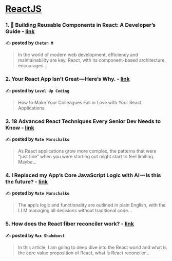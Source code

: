 
<h1><a href=https://medium.com/tag/reactjs/recommended target="_blank" rel="noopener noreferrer">ReactJS</a></h1>
<h3>1. 🚀 Building Reusable Components in React: A Developer’s Guide - <a href="https://medium.com/@ChetanFaris/building-reusable-components-in-react-a-developers-guide-750f7e9627d4" target="_blank" rel="noopener noreferrer">link</a></h3>

✍️ **posted by `Chetan M`**

<blockquote>In the world of modern web development, efficiency and maintainability are key. React, with its component-based architecture, encourages…</blockquote>

<h3>2. Your React App Isn’t Great — Here’s Why. - <a href="https://medium.com/gitconnected/your-react-app-isnt-great-here-s-why-5eb61b3f110b" target="_blank" rel="noopener noreferrer">link</a></h3>

✍️ **posted by `Level Up Coding`**

<blockquote>How to Make Your Colleagues Fall in Love with Your React Applications.</blockquote>

<h3>3. 18 Advanced React Techniques Every Senior Dev Needs to Know - <a href="https://medium.com/@matemarschalko/18-advanced-react-techniques-every-senior-dev-needs-to-know-13456ba2604c" target="_blank" rel="noopener noreferrer">link</a></h3>

✍️ **posted by `Mate Marschalko`**

<blockquote>As React applications grow more complex, the patterns that were “just fine” when you were starting out might start to feel limiting. Maybe…</blockquote>

<h3>4. I Replaced my App’s Core JavaScript Logic with AI — Is this the future? - <a href="https://medium.com/@matemarschalko/i-replaced-my-apps-core-javascript-logic-with-ai-is-this-the-future-d71d3ee4ed72" target="_blank" rel="noopener noreferrer">link</a></h3>

✍️ **posted by `Mate Marschalko`**

<blockquote>The app’s logic and functionality are outlined in plain English, with the LLM managing all decisions without traditional code…</blockquote>

<h3>5. How does the React fiber reconciler work? - <a href="https://medium.com/@maxtsh/how-does-the-react-fiber-reconciler-work-77c3650127da" target="_blank" rel="noopener noreferrer">link</a></h3>

✍️ **posted by `Max Shahdoost`**

<blockquote>In this article, I am going to deep dive into the React world and what is the core value proposition of React, what is React reconciler…</blockquote>

